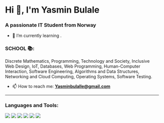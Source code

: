 # Hi 👋, I'm Yasmin Bulale

### A passionate IT Student from Norway

- 🚀 I’m currently learning .
  
### SCHOOL 📚:
Discrete Mathematics, Programming, Technology and Society, Inclusive Web Design, IoT, Databases, Web Programming, Human-Computer Interaction, Software Engineering, Algorithms and Data Structures, Networking and Cloud Computing, Operating Systems, Software Testing.

- 📫 How to reach me: **Yasminbulalle@gmail.com**

---

### **Languages and Tools:**
<p align="left">
<img src="https://img.shields.io/badge/Bootstrap-563D7C?style=flat&logo=bootstrap&logoColor=white" />
<img src="https://img.shields.io/badge/Docker-2496ED?style=flat&logo=docker&logoColor=white" />
<img src="https://img.shields.io/badge/JavaScript-323330?style=flat&logo=javascript&logoColor=F7DF1E" />
<img src="https://img.shields.io/badge/MySQL-00000F?style=flat&logo=mysql&logoColor=white" />
<img src="https://img.shields.io/badge/Nginx-009639?style=flat&logo=nginx&logoColor=white" />
<img src="https://img.shields.io/badge/Spring-6DB33F?style=flat&logo=spring&logoColor=white" />
</p>


